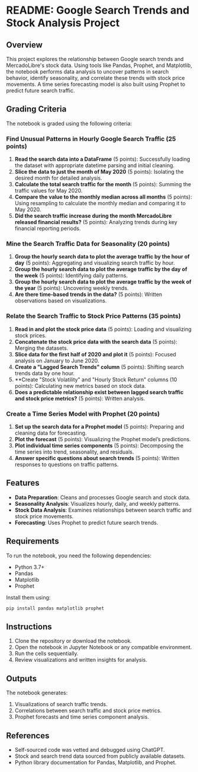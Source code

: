 
# README: Google Search Trends and Stock Analysis Project

## Overview
This project explores the relationship between Google search trends and MercadoLibre's stock data. Using tools like Pandas, Prophet, and Matplotlib, the notebook performs data analysis to uncover patterns in search behavior, identify seasonality, and correlate these trends with stock price movements. A time series forecasting model is also built using Prophet to predict future search traffic.

## Grading Criteria
The notebook is graded using the following criteria:

### **Find Unusual Patterns in Hourly Google Search Traffic (25 points)**
1. **Read the search data into a DataFrame** (5 points): Successfully loading the dataset with appropriate datetime parsing and initial cleaning.
2. **Slice the data to just the month of May 2020** (5 points): Isolating the desired month for detailed analysis.
3. **Calculate the total search traffic for the month** (5 points): Summing the traffic values for May 2020.
4. **Compare the value to the monthly median across all months** (5 points): Using resampling to calculate the monthly median and comparing it to May 2020.
5. **Did the search traffic increase during the month MercadoLibre released financial results?** (5 points): Analyzing trends during key financial reporting periods.

### **Mine the Search Traffic Data for Seasonality (20 points)**
1. **Group the hourly search data to plot the average traffic by the hour of day** (5 points): Aggregating and visualizing search traffic by hour.
2. **Group the hourly search data to plot the average traffic by the day of the week** (5 points): Identifying daily patterns.
3. **Group the hourly search data to plot the average traffic by the week of the year** (5 points): Uncovering weekly trends.
4. **Are there time-based trends in the data?** (5 points): Written observations based on visualizations.

### **Relate the Search Traffic to Stock Price Patterns (35 points)**
1. **Read in and plot the stock price data** (5 points): Loading and visualizing stock prices.
2. **Concatenate the stock price data with the search data** (5 points): Merging the datasets.
3. **Slice data for the first half of 2020 and plot it** (5 points): Focused analysis on January to June 2020.
4. **Create a "Lagged Search Trends" column** (5 points): Shifting search trends data by one hour.
5. **Create "Stock Volatility" and "Hourly Stock Return" columns (10 points): Calculating new metrics based on stock data.
6. **Does a predictable relationship exist between lagged search traffic and stock price metrics?** (5 points): Written analysis.

### **Create a Time Series Model with Prophet (20 points)**
1. **Set up the search data for a Prophet model** (5 points): Preparing and cleaning data for forecasting.
2. **Plot the forecast** (5 points): Visualizing the Prophet model’s predictions.
3. **Plot individual time series components** (5 points): Decomposing the time series into trend, seasonality, and residuals.
4. **Answer specific questions about search trends** (5 points): Written responses to questions on traffic patterns.

## Features
- **Data Preparation**: Cleans and processes Google search and stock data.
- **Seasonality Analysis**: Visualizes hourly, daily, and weekly patterns.
- **Stock Data Analysis**: Examines relationships between search traffic and stock price movements.
- **Forecasting**: Uses Prophet to predict future search trends.

## Requirements
To run the notebook, you need the following dependencies:
- Python 3.7+
- Pandas
- Matplotlib
- Prophet

Install them using:
```bash
pip install pandas matplotlib prophet
```

## Instructions
1. Clone the repository or download the notebook.
2. Open the notebook in Jupyter Notebook or any compatible environment.
3. Run the cells sequentially.
4. Review visualizations and written insights for analysis.

## Outputs
The notebook generates:
1. Visualizations of search traffic trends.
2. Correlations between search traffic and stock price metrics.
3. Prophet forecasts and time series component analysis.

## References
- Self-sourced code was vetted and debugged using ChatGPT.
- Stock and search trend data sourced from publicly available datasets.
- Python library documentation for Pandas, Matplotlib, and Prophet.
